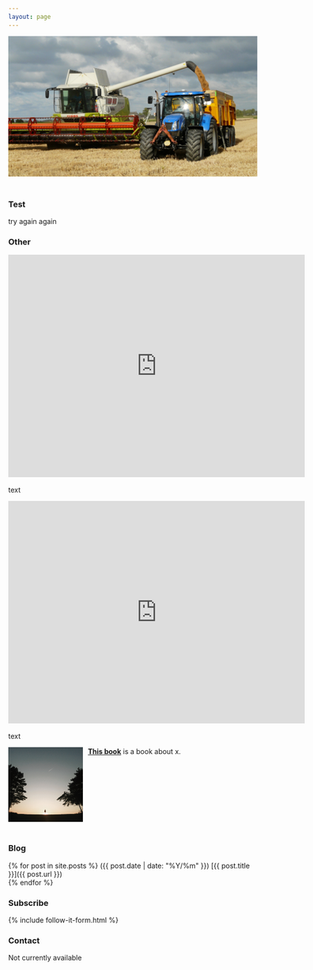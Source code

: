 ```yaml
---
layout: page
---
```


<img src="/assets/testtractor.jpg" height="50%" width="100%" style="margin: 0px 0px 20px 0px; float: center;">

<h3>Test</h3>



try again again

<h3>Other</h3>
<div class="map-responsive">
<iframe src="https://www.google.com/maps/embed?pb=!4v1638641578584!6m8!1m7!1srY9_smxJX6MJfXw_aWmFZQ!2m2!1d51.41198382770721!2d0.01541783592259776!3f205.35260311865295!4f4.794333189591157!5f1.8437470984674964" width="600" height="450" frameborder="0" style="border:0" allowfullscreen="" loading="lazy"></iframe>
</div>
 
 
 text
 
<div class="map-responsive">
 <iframe src="https://www.google.com/maps/embed?pb=!1m18!1m12!1m3!1d69195.39251265253!2d6.470045162882172!3d-71.90335468987807!2m3!1f0!2f0!3f0!3m2!1i1024!2i768!4f13.1!3m3!1m2!1s0xb0a35e27e6cae7fb%3A0xa77c45f11aee610!2sMount%20Kropotkin!5e1!3m2!1sen!2suk!4v1638644592561!5m2!1sen!2suk" width="600" height="450" style="border:0;" allowfullscreen="" loading="lazy"></iframe>
 </div>
 
 
 text
 
 
 
<a href="https://www.google.com"><img src="/assets/books/testsquare.jpg" height="30%" width="30%" style="margin: 0px 10px 20px 0px; float: left;">
<b>This book</b></a> is a book about x.
<div style="clear: both;"></div>

<h3>Blog</h3>

{% for post in site.posts %}
<span class="date-home">({{ post.date | date: "%Y/%m" }})</span> [{{ post.title }}]({{ post.url }}) <br>
{% endfor %}

<h3>Subscribe</h3>
{% include follow-it-form.html %}

<h3>Contact</h3>
Not currently available
